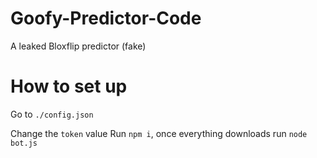 # Goofy-Predictor-Code
A leaked Bloxflip predictor (fake) 

# How to set up

Go to `./config.json`

Change the `token` value
Run `npm i`, once everything downloads run `node bot.js`


